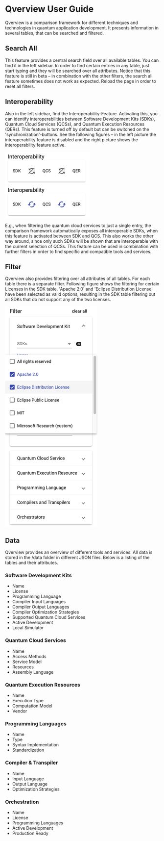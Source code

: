 # Qverview User Guide
Qverview is a comparison framework for different techniques and technologies in quantum application development.
It presents information in several tables, that can be searched and filtered.

## Search All
This feature provides a central search field over all available tables.
You can find it in the left sidebar.
In order to find certain entries in any table, just start typing and they will be searched over all attributes.
Notice that this feature is still in beta – in combination with the other filters, the search all feature sometimes does not work as expected.
Reload the page in order to reset all filters.

## Interoperability
Also in the left sidebar, find the Interoperability-Feature.
Activating this, you can identify interoperabilities between Software Development Kits (SDKs), Quantum Cloud Services (QCSs), and Quantum Execution Resources (QERs).
This feature is turned off by default but can be switched on the 'synchronization'-buttons.
See the following figures – in the left picture the interoperability feature is disabled and the right picture shows the interoperability feature active.

![Interoperability Off](./images/qverview/qverview-interoperability_off.png) ![Interoperability On](./images/qverview/qverview-interoperability_on.png)

E.g., when filtering the quantum cloud services to just a single entry, the comparison framework automatically exposes all interoperable SDKs, when this feature is activated between SDK and QCS.
This also works the other way around, since only such SDKs will be shown that are interoperable with the current selection of QCSs.
This feature can be used in combination with further filters in order to find specific and compatible tools and services.

## Filter
Qverview also provides filtering over all attributes of all tables.
For each table there is a separate filter.
Following figure shows the filtering for certain Licenses in the SDK table.
'Apache 2.0' and 'Eclipse Distribution License' have been selected as valid options, resulting in the SDK table filtering out all SDKs that do not support any of the two licenses.

![Filter](./images/qverview/qverview-filter.png)



## Data
Qverview provides an overview of different tools and services.
All data is stored in the /data folder in different JSON files.
Below is a listing of the tables and their attributes.


### Software Development Kits
- Name
- License
- Programming Language
- Compiler Input Languages
- Compiler Output Languages
- Compiler Optimization Strategies
- Supported Quantum Cloud Services
- Active Development
- Local Simulator


### Quantum Cloud Services
- Name
- Access Methods
- Service Model
- Resources
- Assembly Language


### Quantum Execution Resources
- Name
- Execution Type
- Computation Model
- Vendor


### Programming Languages
- Name
- Type
- Syntax Implementation
- Standardization


### Compiler & Transpiler
- Name
- Input Language
- Output Language
- Optimization Strategies


### Orchestration
- Name
- License
- Programming Languages
- Active Development
- Production Ready
